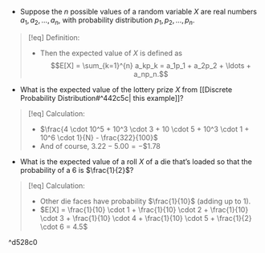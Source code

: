 - Suppose the $n$ possible values of a random variable $X$ are real numbers $a_1, a_2, \ldots, a_n$, with probability distribution $p_1, p_2, \ldots, p_n$.

>[!eq] Definition:
>- Then the expected value of $X$ is defined as 
>$$E[X] = \sum_{k=1}^{n} a_kp_k = a_1p_1 + a_2p_2 + \ldots + a_np_n.$$

- What is the expected value of the lottery prize $X$ from [[Discrete Probability Distribution#^442c5c| this example]]?

>[!eq] Calculation:
>- $\frac{4 \cdot 10^5 + 10^3 \cdot 3 + 10 \cdot 5 + 10^3 \cdot 1 + 10^6 \cdot 1}{N} - \frac{322}{100}$
>- And of course, $3.22 - 5.00 = -\$1.78$

- What is the expected value of a roll $X$ of a die that’s loaded so that the probability of a 6 is $\frac{1}{2}$?

>[!eq] Calculation:
>- Other die faces have probability $\frac{1}{10}$ (adding up to 1).
>- $E[X] = \frac{1}{10} \cdot 1 + \frac{1}{10} \cdot 2 + \frac{1}{10} \cdot 3 + \frac{1}{10} \cdot 4 + \frac{1}{10} \cdot 5 + \frac{1}{2} \cdot 6 = 4.5$

^d528c0



